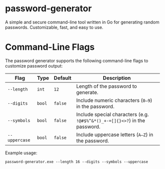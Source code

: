 # password-generator

A simple and secure command-line tool written in Go for generating random passwords. Customizable, fast, and easy to use.

# Command-Line Flags

The password generator supports the following command-line flags to customize password output:

| Flag          | Type   | Default | Description                                                                |
| ------------- | ------ | ------- | -------------------------------------------------------------------------- |
| `--length`    | `int`  | `12`    | Length of the password to generate.                                        |
| `--digits`    | `bool` | `false` | Include numeric characters (`0–9`) in the password.                        |
| `--symbols`   | `bool` | `false` | Include special characters (e.g. `!@#$%^&*()_+-=[]{}<>?`) in the password. |
| `--uppercase` | `bool` | `false` | Include uppercase letters (`A–Z`) in the password.                         |

Example usage:

```
password-generator.exe --length 16 --digits --symbols --uppercase
```
